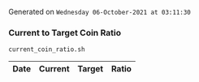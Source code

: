Generated on `Wednesday 06-October-2021 at 03:11:30`

### Current to Target Coin Ratio
`current_coin_ratio.sh`

Date|Current|Target|Ratio
---|---|---|---
